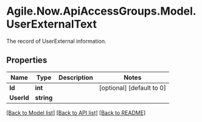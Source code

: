 # Agile.Now.ApiAccessGroups.Model.UserExternalText
The record of UserExternal information.

## Properties

Name | Type | Description | Notes
------------ | ------------- | ------------- | -------------
**Id** | **int** |  | [optional] [default to 0]
**UserId** | **string** |  | 

[[Back to Model list]](../README.md#documentation-for-models) [[Back to API list]](../README.md#documentation-for-api-endpoints) [[Back to README]](../README.md)

